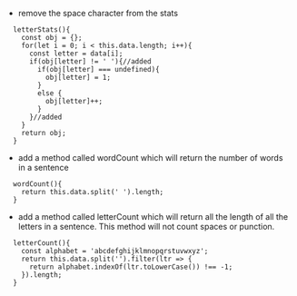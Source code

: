 - remove the space character from the stats

```
  letterStats(){
    const obj = {};
    for(let i = 0; i < this.data.length; i++){
      const letter = data[i];
      if(obj[letter] != ' '){//added
        if(obj[letter] === undefined){
          obj[letter] = 1;
        }
        else {
          obj[letter]++;
        }
      }//added
    }
    return obj;
  }
```

- add a method called wordCount which will return the number of words in a sentence

```
  wordCount(){
    return this.data.split(' ').length;
  }
```

- add a method called letterCount which will return all the length of all the letters in a sentence. This method will not count spaces or punction.

```
  letterCount(){
    const alphabet = 'abcdefghijklmnopqrstuvwxyz';
    return this.data.split('').filter(ltr => {
      return alphabet.indexOf(ltr.toLowerCase()) !== -1;
    }).length;
  }
```
